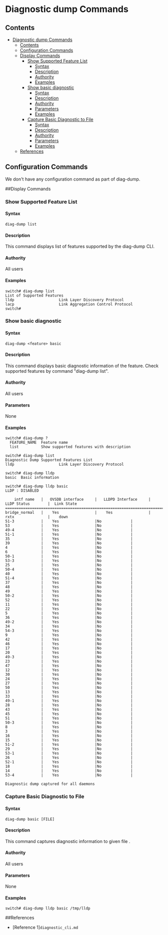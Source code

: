 # Diagnostic dump Commands

## Contents

- [Diagnostic dump Commands](#diagnostic-dump-commands)
    - [Contents](#contents)
    - [Configuration Commands](#configuration-commands)
    - [Display Commands](#display-commands)
        - [Show Supported Feature List](#show-supported-feature-list)
            - [Syntax](#syntax)
            - [Description](#description)
            - [Authority](#authority)
            - [Examples](#examples)
        - [Show basic diagnostic](#show-basic-diagnostic)
            - [Syntax](#syntax)
            - [Description](#description)
            - [Authority](#authority)
            - [Parameters](#parameters)
            - [Examples](#examples)
        - [Capture Basic Diagnostic to File](#capture-basic-diagnostic-to-file)
            - [Syntax](#syntax)
            - [Description](#description)
            - [Authority](#authority)
            - [Parameters](#parameters)
            - [Examples](#examples)
    - [References](#references)

## Configuration Commands
We don't have any configuration command as part of diag-dump.

##Display Commands
### Show Supported Feature List
#### Syntax
`diag-dump list`
#### Description
This command displays list of features supported by the diag-dump CLI.
#### Authority
All users
#### Examples
```
switch# diag-dump list
List of Supported Features
lldp                    Link Layer Discovery Protocol
lacp                    Link Aggregation Control Protocol
switch#
```

### Show basic diagnostic
#### Syntax
`diag-dump <feature> basic
`
#### Description
This command displays basic diagnostic information of the feature. Check supported features by command "diag-dump list".

#### Authority
All users
#### Parameters
None
#### Examples
```
switch# diag-dump ?
  FEATURE_NAME  Feature name
  list          Show supported features with description

switch# diag-dump list
Diagnostic Dump Supported Features List
lldp                    Link Layer Discovery Protocol

switch# diag-dump lldp
basic  Basic information

switch# diag-dump lldp basic
LLDP : DISABLED

    intf name   |   OVSDB interface     |   LLDPD Interface     |    LLDP Status        |  Link State
==============================================================================================
bridge_normal   |    Yes                |    Yes                |    rxtx               |    down
51-3            |    Yes                |No             |
53              |    Yes                |No             |
49-4            |    Yes                |No             |
51-1            |    Yes                |No             |
35              |    Yes                |No             |
39              |    Yes                |No             |
4               |    Yes                |No             |
6               |    Yes                |No             |
50-1            |    Yes                |No             |
53-3            |    Yes                |No             |
25              |    Yes                |No             |
50-4            |    Yes                |No             |
40              |    Yes                |No             |
51-4            |    Yes                |No             |
37              |    Yes                |No             |
48              |    Yes                |No             |
49              |    Yes                |No             |
50-2            |    Yes                |No             |
52              |    Yes                |No             |
11              |    Yes                |No             |
22              |    Yes                |No             |
5               |    Yes                |No             |
36              |    Yes                |No             |
49-2            |    Yes                |No             |
34              |    Yes                |No             |
54-3            |    Yes                |No             |
9               |    Yes                |No             |
42              |    Yes                |No             |
46              |    Yes                |No             |
17              |    Yes                |No             |
20              |    Yes                |No             |
49-3            |    Yes                |No             |
23              |    Yes                |No             |
47              |    Yes                |No             |
12              |    Yes                |No             |
30              |    Yes                |No             |
24              |    Yes                |No             |
27              |    Yes                |No             |
50              |    Yes                |No             |
13              |    Yes                |No             |
33              |    Yes                |No             |
49-1            |    Yes                |No             |
28              |    Yes                |No             |
43              |    Yes                |No             |
45              |    Yes                |No             |
51              |    Yes                |No             |
50-3            |    Yes                |No             |
8               |    Yes                |No             |
3               |    Yes                |No             |
16              |    Yes                |No             |
15              |    Yes                |No             |
51-2            |    Yes                |No             |
29              |    Yes                |No             |
53-1            |    Yes                |No             |
26              |    Yes                |No             |
52-1            |    Yes                |No             |
18              |    Yes                |No             |
14              |    Yes                |No             |
53-4            |    Yes                |No             |

Diagnostic dump captured for all daemons
```
### Capture Basic Diagnostic to File
#### Syntax
`diag-dump basic [FILE]`
#### Description
This command captures diagnostic information to given file .
#### Authority
All users
#### Parameters
None
#### Examples
```
switch# diag-dump lldp basic /tmp/lldp
```
##References
* [Reference 1]`diagnostic_cli.md`
